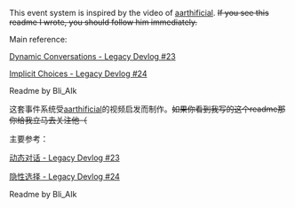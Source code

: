 This event system is inspired by the video of [aarthificial](https://www.youtube.com/@aarthificial). ~~If you see this readme I wrote, you should follow him immediately.~~

Main reference:

[Dynamic Conversations - Legacy Devlog #23](https://youtu.be/1LlF5p5Od6A?si=7AjWpyoVAUzFVKL5)

[Implicit Choices - Legacy Devlog #24](https://youtu.be/yAIH7GGZ9L0?si=ElwfSu4t0kc8mb_q)

Readme by Bli_AIk



这套事件系统受[aarthificial](https://www.youtube.com/@aarthificial)的视频启发而制作。~~如果你看到我写的这个readme那你给我立马去关注他（~~

主要参考：

[动态对话 - Legacy Devlog #23](https://youtu.be/1LlF5p5Od6A?si=7AjWpyoVAUzFVKL5)

[隐性选择 - Legacy Devlog #24](https://youtu.be/yAIH7GGZ9L0?si=ElwfSu4t0kc8mb_q)

Readme by Bli_AIk
